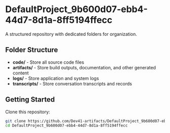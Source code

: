 # DefaultProject_9b600d07-ebb4-44d7-8d1a-8ff5194ffecc
A structured repository with dedicated folders for organization.

## Folder Structure

- **code/** - Store all source code files
- **artifacts/** - Store build outputs, documentation, and other generated content
- **logs/** - Store application and system logs
- **transcripts/** - Store conversation transcripts and records

## Getting Started

Clone this repository:
```bash
git clone https://github.com/Dev41-artifacts/DefaultProject_9b600d07-ebb4-44d7-8d1a-8ff5194ffecc
cd DefaultProject_9b600d07-ebb4-44d7-8d1a-8ff5194ffecc
```

